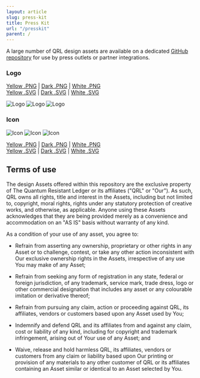 ```yaml
---
layout: article
slug: press-kit
title: Press Kit
url: "/presskit"
parent: /
---
```

A large number of QRL design assets are available on a dedicated [GitHub repository](https://github.com/theQRL/assets) for use by press outlets or partner integrations.

### Logo

[Yellow .PNG](https://github.com/theQRL/assets/blob/master/logo/yellow.png) | [Dark .PNG](https://github.com/theQRL/assets/blob/master/logo/black.png) | [White .PNG](https://github.com/theQRL/assets/blob/master/logo/white.png)\
[Yellow .SVG](https://github.com/theQRL/assets/blob/master/logo/yellow.svg) | [Dark .SVG](https://github.com/theQRL/assets/blob/master/logo/black.png) | [White .SVG](https://github.com/theQRL/assets/blob/master/logo/white.png)

![Logo](/img/icons/yellow.png)
![Logo](/img/icons/black.png)
![Logo](/img/icons/whitepreview.png)

### Icon

![Icon](/img/icons/yellow_100x100.png)
![Icon](/img/icons/dark_100x100.png)
![Icon](/img/icons/white.png)

[Yellow .PNG](https://github.com/theQRL/assets/blob/master/Icon/yellow/yellow_512x512.png) | [Dark .PNG](https://github.com/theQRL/assets/blob/master/Icon/dark/dark_512x512.png) | [White .PNG](https://github.com/theQRL/assets/blob/master/Icon/white/white_512x512.png)\
[Yellow .SVG](https://github.com/theQRL/assets/blob/master/Icon/yellow/yellow_512x512.svg) | [Dark .SVG](https://github.com/theQRL/assets/blob/master/Icon/dark/dark_512x512.svg) | [White .SVG](https://github.com/theQRL/assets/blob/master/Icon/white/white_512x512.svg)

## Terms of use

The design Assets offered within this repository are the exclusive property of The Quantum Resistant Ledger or its affiliates ("QRL" or "Our"). As such, QRL owns all rights, title and interest in the Assets, including but not limited to, copyright, moral rights, rights under any statutory protection of creative works, and otherwise, as applicable. Anyone using these Assets acknowledges that they are being provided merely as a convenience and accommodation on an "AS IS" basis without warranty of any kind.

As a condition of your use of any asset, you agree to:

- Refrain from asserting any ownership, proprietary or other rights in any Asset or to challenge, contest, or take any other action inconsistent with Our exclusive ownership rights in the Assets, irrespective of any use You may make of any Asset;

- Refrain from seeking any form of registration in any state, federal or foreign jurisdiction, of any trademark, service mark, trade dress, logo or other commercial designation that includes any asset or any colourable imitation or derivative thereof;

- Refrain from pursuing any claim, action or proceeding against QRL, its affiliates, vendors or customers based upon any Asset used by You;

- Indemnify and defend QRL and its affiliates from and against any claim, cost or liability of any kind, including for copyright and trademark infringement, arising out of Your use of any Asset; and

- Waive, release and hold harmless QRL, its affiliates, vendors or customers from any claim or liability based upon Our printing or provision of any materials to any other customer of QRL or its affiliates containing an Asset similar or identical to an Asset selected by You.

